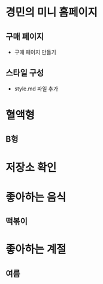 # 경민의 미니 홈페이지

## 구매 페이지

- 구매 페이지 만들기

## 스타일 구성

- style.md 파일 추가

# 혈액형

## B형

# 저장소 확인

# 좋아하는 음식

## 떡볶이

# 좋아하는 계절

## 여름
